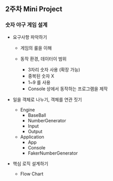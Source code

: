 ## 2주차 Mini Project
### 숫자 야구 게임 설계
  - 요구사항 파악하기
      - 게임의 룰을 이해

          

      - 동작 환경, 데이터이 범위
          - 3자리 숫자 사용 (확장 가능)
          - 중복된 숫자 X
          - 1~9 를 사용
          - Console 상에서 동작하는 프로그램을 제작
  - 일을 객체로 나누기, 객체를 연관 짓기

      

      - Engine
          - BaseBall
          - NumberGenerator
          - Input
          - Output
      - Application
          - App
          - Console
          - FakerNumberGenerator
  - 핵심 로직 설계하기
      - Flow Chart
